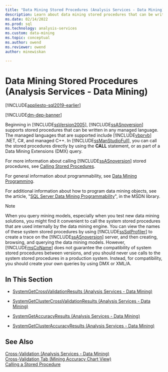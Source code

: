 ```yaml
---
title: "Data Mining Stored Procedures (Analysis Services - Data Mining) | Microsoft Docs"
description: Learn about data mining stored procedures that can be written in any managed language in SQL Server Analysis Services.
ms.date: 02/14/2022
ms.prod: sql
ms.technology: analysis-services
ms.custom: data-mining
ms.topic: conceptual
ms.author: owend
ms.reviewer: owend
author: minewiskan

---
```

# Data Mining Stored Procedures (Analysis Services - Data Mining)
[!INCLUDE[appliesto-sql2019-earlier](../includes/appliesto-sql2019-earlier.md)]

[!INCLUDE[dm-dep-banner](../includes/dm-dep-banner.md)]

  Beginning in [!INCLUDE[ssVersion2005](../includes/ssversion2005-md.md)], [!INCLUDE[ssASnoversion](../includes/ssasnoversion-md.md)] supports stored procedures that can be written in any managed language. The managed languages that are supported include [!INCLUDE[vbprvb](../includes/vbprvb-md.md)] .NET, C#, and managed C++. In [!INCLUDE[ssManStudioFull](../includes/ssmanstudiofull-md.md)], you can call the stored procedures directly by using the **CALL** statement, or as part of a Data Mining Extensions (DMX) query.  
  
 For more information about calling [!INCLUDE[ssASnoversion](../includes/ssasnoversion-md.md)] stored procedures, see [Calling Stored Procedures](../../analysis-services/multidimensional-models-extending-olap-stored-procedures/calling-stored-procedures.md).  
  
 For general information about programmability, see [Data Mining Programming](../../analysis-services/data-mining/data-mining-programming.md).  
  
 For additional information about how to program data mining objects, see the article, "[SQL Server Data Mining Programmability](/previous-versions/sql/sql-server-2005/administrator/ms345148(v=sql.90))", in the MSDN library.  
  
> [!NOTE]  
>  When you query mining models, especially when you test new data mining solutions, you might find it convenient to call the system stored procedures that are used internally by the data mining engine. You can view the names of these system stored procedures by using [!INCLUDE[ssSqlProfiler](../includes/sssqlprofiler-md.md)] to create a trace on the [!INCLUDE[ssASnoversion](../includes/ssasnoversion-md.md)] server, and then creating, browsing, and querying the data mining models. However, [!INCLUDE[msCoName](../includes/msconame-md.md)] does not guarantee the compatibility of system stored procedures between versions, and you should never use calls to the system stored procedures in a production system. Instead, for compatibility, you should create your own queries by using DMX or XML/A.  
  
## In This Section  
  
-   [SystemGetCrossValidationResults &#40;Analysis Services - Data Mining&#41;](../../analysis-services/data-mining/systemgetcrossvalidationresults-analysis-services-data-mining.md)  
  
-   [SystemGetClusterCrossValidationResults &#40;Analysis Services - Data Mining&#41;](../../analysis-services/data-mining/systemgetclustercrossvalidationresults-analysis-services-data-mining.md)  
  
-   [SystemGetAccuracyResults &#40;Analysis Services - Data Mining&#41;](../../analysis-services/data-mining/systemgetaccuracyresults-analysis-services-data-mining.md)  
  
-   [SystemGetClusterAccuracyResults &#40;Analysis Services - Data Mining&#41;](../../analysis-services/data-mining/systemgetclusteraccuracyresults-analysis-services-data-mining.md)  
  
## See Also  
 [Cross-Validation &#40;Analysis Services - Data Mining&#41;](../../analysis-services/data-mining/cross-validation-analysis-services-data-mining.md)   
 [Cross-Validation Tab &#40;Mining Accuracy Chart View&#41;](../analysis-services-overview.md?viewFallbackFrom=sql-server-ver15)   
 [Calling a Stored Procedure](/sql/relational-databases/native-client-odbc-stored-procedures/calling-a-stored-procedure)  
  
